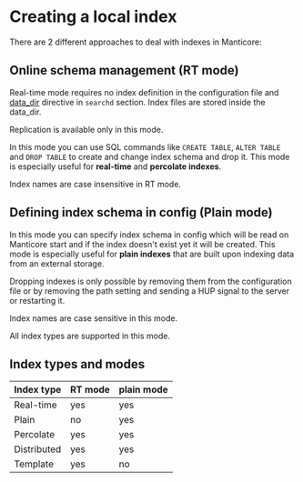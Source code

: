 # Creating a local index

There are 2 different approaches to deal with indexes in Manticore:
## Online schema management (RT mode)
Real-time mode requires no index definition in the configuration file and [data_dir](Server_settings/Searchd.md#data_dir) directive in `searchd` section. Index files are stored inside the data_dir.

Replication is available only in this mode.

In this mode you can use SQL commands like `CREATE TABLE`, `ALTER TABLE` and `DROP TABLE` to create and change index schema and drop it. This mode is especially useful for **real-time** and **percolate indexes**. 

Index names are case insensitive in RT mode.

## Defining index schema in config (Plain mode)
In this mode you can specify index schema in config which will be read on Manticore start and if the index doesn't exist yet it will be created. This mode is especially useful for **plain indexes** that are built upon indexing data from an external storage.

Dropping indexes is only possible by removing them from the configuration file or by removing the path setting and sending a HUP signal to the server or restarting it.

Index names are case sensitive in this mode.

All index types are supported in this mode.


## Index types and modes


| Index type  | RT mode  | plain mode  |
|-------------|----------|-------------|
| Real-time   | yes      | yes         |
| Plain       | no       | yes         |
| Percolate   | yes      | yes         |
| Distributed | yes      | yes         |
| Template    | yes      | no          |
